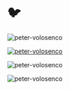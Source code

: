# 🐦

<p><img  src="https://github-readme-streak-stats.herokuapp.com/?user=peter-volosenco&" alt="peter-volosenco" /></p>
<p align="left"> 
  <a href="https://github.com/ryo-ma/github-profile-trophy">
    <img src="https://github-profile-trophy.vercel.app/?username=peter-volosenco&column=4" alt="peter-volosenco" />
  </a> 
</p>
<p><img src="https://github-readme-stats.vercel.app/api/top-langs?username=peter-volosenco&show_icons=true&locale=en&layout=compact" alt="peter-volosenco" /></p>
<p><img  src="https://github-readme-stats.vercel.app/api?username=peter-volosenco&show_icons=true&locale=en" alt="peter-volosenco" /></p>

<!--
<p align="left"> <img src="https://komarev.com/ghpvc/?username=peter-volosenco&label=Profile%20views&color=0e75b6&style=flat" alt="peter-volosenco" /> </p>

**peter-volosenco/peter-volosenco** is a ✨ _special_ ✨ repository because its `README.md` (this file) appears on your GitHub profile.

Here are some ideas to get you started:

- 🔭 I’m currently working on ...
- 🌱 I’m currently learning ...
- 👯 I’m looking to collaborate on ...
- 🤔 I’m looking for help with ...
- 💬 Ask me about ...
- 📫 How to reach me: ...
- 😄 Pronouns: ...
- ⚡ Fun fact: ...
-->
